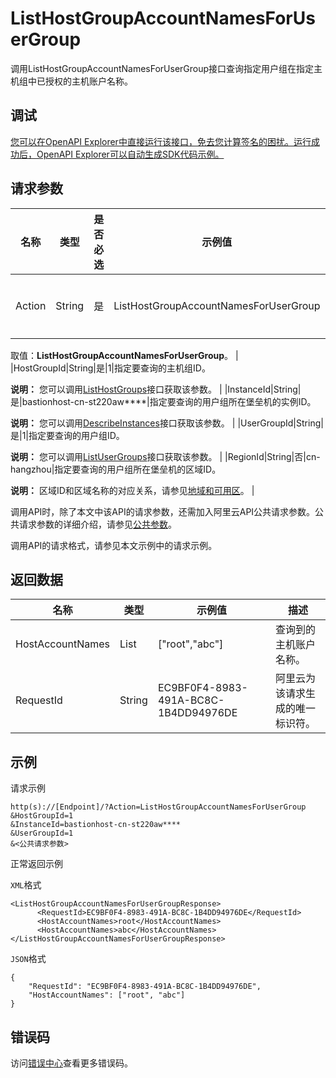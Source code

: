 # ListHostGroupAccountNamesForUserGroup

调用ListHostGroupAccountNamesForUserGroup接口查询指定用户组在指定主机组中已授权的主机账户名称。

## 调试

[您可以在OpenAPI Explorer中直接运行该接口，免去您计算签名的困扰。运行成功后，OpenAPI Explorer可以自动生成SDK代码示例。](https://api.aliyun.com/#product=Yundun-bastionhost&api=ListHostGroupAccountNamesForUserGroup&type=RPC&version=2019-12-09)

## 请求参数

|名称|类型|是否必选|示例值|描述|
|--|--|----|---|--|
|Action|String|是|ListHostGroupAccountNamesForUserGroup|需要执行的操作。

 取值：**ListHostGroupAccountNamesForUserGroup**。 |
|HostGroupId|String|是|1|指定要查询的主机组ID。

 **说明：** 您可以调用[ListHostGroups](~~201307~~)接口获取该参数。 |
|InstanceId|String|是|bastionhost-cn-st220aw\*\*\*\*|指定要查询的用户组所在堡垒机的实例ID。

 **说明：** 您可以调用[DescribeInstances](~~153281~~)接口获取该参数。 |
|UserGroupId|String|是|1|指定要查询的用户组ID。

 **说明：** 您可以调用[ListUserGroups](~~204509~~)接口获取该参数。 |
|RegionId|String|否|cn-hangzhou|指定要查询的用户组所在堡垒机的区域ID。

 **说明：** 区域ID和区域名称的对应关系，请参见[地域和可用区](~~40654~~)。 |

调用API时，除了本文中该API的请求参数，还需加入阿里云API公共请求参数。公共请求参数的详细介绍，请参见[公共参数](~~148139~~)。

调用API的请求格式，请参见本文示例中的请求示例。

## 返回数据

|名称|类型|示例值|描述|
|--|--|---|--|
|HostAccountNames|List|\["root","abc"\]|查询到的主机账户名称。 |
|RequestId|String|EC9BF0F4-8983-491A-BC8C-1B4DD94976DE|阿里云为该请求生成的唯一标识符。 |

## 示例

请求示例

```
http(s)://[Endpoint]/?Action=ListHostGroupAccountNamesForUserGroup
&HostGroupId=1
&InstanceId=bastionhost-cn-st220aw****
&UserGroupId=1
&<公共请求参数>
```

正常返回示例

`XML`格式

```
<ListHostGroupAccountNamesForUserGroupResponse>
      <RequestId>EC9BF0F4-8983-491A-BC8C-1B4DD94976DE</RequestId>
      <HostAccountNames>root</HostAccountNames>
      <HostAccountNames>abc</HostAccountNames>
</ListHostGroupAccountNamesForUserGroupResponse>
```

`JSON`格式

```
{
	"RequestId": "EC9BF0F4-8983-491A-BC8C-1B4DD94976DE",
	"HostAccountNames": ["root", "abc"]
}
```

## 错误码

访问[错误中心](https://error-center.aliyun.com/status/product/Yundun-bastionhost)查看更多错误码。

